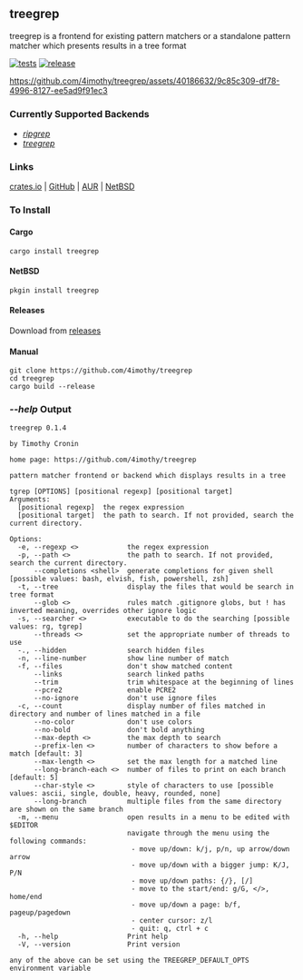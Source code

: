 ## treegrep

treegrep is a frontend for existing pattern matchers or a standalone pattern matcher which presents results in a tree format

[![tests](https://github.com/4imothy/treegrep/actions/workflows/ci.yml/badge.svg)](https://github.com/4imothy/treegrep/actions)
[![release](https://github.com/4imothy/treegrep/actions/workflows/cr.yml/badge.svg)](https://github.com/4imothy/treegrep/actions)


https://github.com/4imothy/treegrep/assets/40186632/9c85c309-df78-4996-8127-ee5ad9f91ec3


### Currently Supported Backends
- *[ripgrep](https://github.com/BurntSushi/ripgrep)*
- *[treegrep](https://github.com/4imothy/treegrep)*

### Links
[crates.io](https://crates.io/crates/treegrep) | [GitHub](https://github.com/4imothy/treegrep) | [AUR](https://aur.archlinux.org/packages/treegrep-bin) | [NetBSD](https://pkgsrc.se/sysutils/treegrep)

### To Install

#### Cargo
```
cargo install treegrep
```

#### NetBSD
```
pkgin install treegrep
```

#### Releases
Download from [releases](https://github.com/4imothy/treegrep/releases/)

#### Manual
```
git clone https://github.com/4imothy/treegrep
cd treegrep
cargo build --release
```

### *--help* Output
```
treegrep 0.1.4

by Timothy Cronin

home page: https://github.com/4imothy/treegrep

pattern matcher frontend or backend which displays results in a tree

tgrep [OPTIONS] [positional regexp] [positional target]
Arguments:
  [positional regexp]  the regex expression
  [positional target]  the path to search. If not provided, search the current directory.

Options:
  -e, --regexp <>            the regex expression
  -p, --path <>              the path to search. If not provided, search the current directory.
      --completions <shell>  generate completions for given shell [possible values: bash, elvish, fish, powershell, zsh]
  -t, --tree                 display the files that would be search in tree format
      --glob <>              rules match .gitignore globs, but ! has inverted meaning, overrides other ignore logic
  -s, --searcher <>          executable to do the searching [possible values: rg, tgrep]
      --threads <>           set the appropriate number of threads to use
  -., --hidden               search hidden files
  -n, --line-number          show line number of match
  -f, --files                don't show matched content
      --links                search linked paths
      --trim                 trim whitespace at the beginning of lines
      --pcre2                enable PCRE2
      --no-ignore            don't use ignore files
  -c, --count                display number of files matched in directory and number of lines matched in a file
      --no-color             don't use colors
      --no-bold              don't bold anything
      --max-depth <>         the max depth to search
      --prefix-len <>        number of characters to show before a match [default: 3]
      --max-length <>        set the max length for a matched line
      --long-branch-each <>  number of files to print on each branch [default: 5]
      --char-style <>        style of characters to use [possible values: ascii, single, double, heavy, rounded, none]
      --long-branch          multiple files from the same directory are shown on the same branch
  -m, --menu                 open results in a menu to be edited with $EDITOR
                             navigate through the menu using the following commands:
                              - move up/down: k/j, p/n, up arrow/down arrow
                              - move up/down with a bigger jump: K/J, P/N
                              - move up/down paths: {/}, [/]
                              - move to the start/end: g/G, </>, home/end
                              - move up/down a page: b/f, pageup/pagedown
                              - center cursor: z/l
                              - quit: q, ctrl + c
  -h, --help                 Print help
  -V, --version              Print version

any of the above can be set using the TREEGREP_DEFAULT_OPTS environment variable
```
